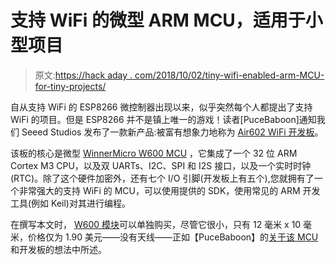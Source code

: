 # 支持 WiFi 的微型 ARM MCU，适用于小型项目

> 原文:[https://hack aday . com/2018/10/02/tiny-wifi-enabled-arm-MCU-for-tiny-projects/](https://hackaday.com/2018/10/02/tiny-wifi-enabled-arm-mcu-for-tiny-projects/)

自从支持 WiFi 的 ESP8266 微控制器出现以来，似乎突然每个人都提出了支持 WiFi 的项目。但是 ESP8266 并不是镇上唯一的游戏！读者[PuceBaboon]通知我们 Seeed Studios 发布了一款新产品:被富有想象力地称为 [Air602 WiFi 开发板](https://www.seeedstudio.com/Air602-WiFi-Development-Board-p-3140.html)。

该板的核心是微型 [WinnerMicro W600 MCU](http://www.winnermicro.com/en/html/1/156/158/497.html) ，它集成了一个 32 位 ARM Cortex M3 CPU，以及双 UARTs、I2C、SPI 和 I2S 接口，以及一个实时时钟(RTC)。除了这个硬件加密外，还有七个 I/O 引脚(开发板上有五个),您就拥有了一个非常强大的支持 WiFi 的 MCU，可以使用提供的 SDK，使用常见的 ARM 开发工具(例如 Keil)对其进行编程。

在撰写本文时， [W600 模块](https://www.seeedstudio.com/Air602-WiFi-Module-p-3139.html)可以单独购买，尽管它很小，只有 12 毫米 x 10 毫米，价格仅为 1.90 美元——没有天线——正如【PuceBaboon】的[关于该 MCU](https://esp8266hints.wordpress.com/2018/09/26/yaespk-yet-another-esp-killer/) 和开发板的想法中所述。